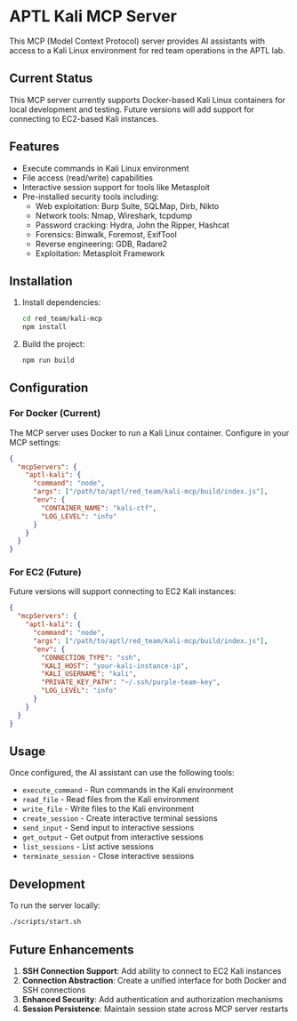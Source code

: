# APTL Kali MCP Server

This MCP (Model Context Protocol) server provides AI assistants with access to a Kali Linux environment for red team operations in the APTL lab.

## Current Status

This MCP server currently supports Docker-based Kali Linux containers for local development and testing. Future versions will add support for connecting to EC2-based Kali instances.

## Features

- Execute commands in Kali Linux environment
- File access (read/write) capabilities
- Interactive session support for tools like Metasploit
- Pre-installed security tools including:
  - Web exploitation: Burp Suite, SQLMap, Dirb, Nikto
  - Network tools: Nmap, Wireshark, tcpdump
  - Password cracking: Hydra, John the Ripper, Hashcat
  - Forensics: Binwalk, Foremost, ExifTool
  - Reverse engineering: GDB, Radare2
  - Exploitation: Metasploit Framework

## Installation

1. Install dependencies:

   ```bash
   cd red_team/kali-mcp
   npm install
   ```

2. Build the project:

   ```bash
   npm run build
   ```

## Configuration

### For Docker (Current)

The MCP server uses Docker to run a Kali Linux container. Configure in your MCP settings:

```json
{
  "mcpServers": {
    "aptl-kali": {
      "command": "node",
      "args": ["/path/to/aptl/red_team/kali-mcp/build/index.js"],
      "env": {
        "CONTAINER_NAME": "kali-ctf",
        "LOG_LEVEL": "info"
      }
    }
  }
}
```

### For EC2 (Future)

Future versions will support connecting to EC2 Kali instances:

```json
{
  "mcpServers": {
    "aptl-kali": {
      "command": "node",
      "args": ["/path/to/aptl/red_team/kali-mcp/build/index.js"],
      "env": {
        "CONNECTION_TYPE": "ssh",
        "KALI_HOST": "your-kali-instance-ip",
        "KALI_USERNAME": "kali",
        "PRIVATE_KEY_PATH": "~/.ssh/purple-team-key",
        "LOG_LEVEL": "info"
      }
    }
  }
}
```

## Usage

Once configured, the AI assistant can use the following tools:

- `execute_command` - Run commands in the Kali environment
- `read_file` - Read files from the Kali environment
- `write_file` - Write files to the Kali environment
- `create_session` - Create interactive terminal sessions
- `send_input` - Send input to interactive sessions
- `get_output` - Get output from interactive sessions
- `list_sessions` - List active sessions
- `terminate_session` - Close interactive sessions

## Development

To run the server locally:

```bash
./scripts/start.sh
```

## Future Enhancements

1. **SSH Connection Support**: Add ability to connect to EC2 Kali instances
2. **Connection Abstraction**: Create a unified interface for both Docker and SSH connections
3. **Enhanced Security**: Add authentication and authorization mechanisms
4. **Session Persistence**: Maintain session state across MCP server restarts
